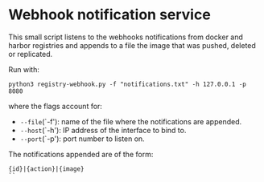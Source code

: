 # Webhook notification service

This small script listens to the webhooks notifications from docker and harbor registries and appends to a file the image that was pushed, deleted or replicated.

Run with:

```
python3 registry-webhook.py -f "notifications.txt" -h 127.0.0.1 -p 8080
```
where the flags account for:
* `--file`(`-f'): name of the file where the notifications are appended.
* `--host`(`-h'): IP address of the interface to bind to.
* `--port`(`-p'): port number to listen on.

The notifications appended are of the form:
```
{id}|{action}|{image}
``
